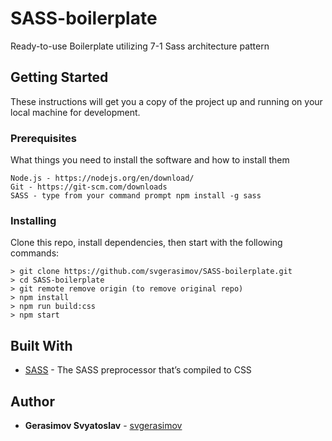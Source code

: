 # SASS-boilerplate

Ready-to-use Boilerplate utilizing 7-1 Sass architecture pattern

## Getting Started

These instructions will get you a copy of the project up and running on your local machine for development.

### Prerequisites

What things you need to install the software and how to install them

```
Node.js - https://nodejs.org/en/download/
Git - https://git-scm.com/downloads
SASS - type from your command prompt npm install -g sass
```

### Installing

Clone this repo, install dependencies, then start with the following commands:

```
> git clone https://github.com/svgerasimov/SASS-boilerplate.git
> cd SASS-boilerplate
> git remote remove origin (to remove original repo)
> npm install
> npm run build:css
> npm start

```

## Built With

- [SASS](https://sass-lang.com/) - The SASS preprocessor that’s compiled to CSS

## Author

- **Gerasimov Svyatoslav** - [svgerasimov](https://github.com/svgerasimov)

